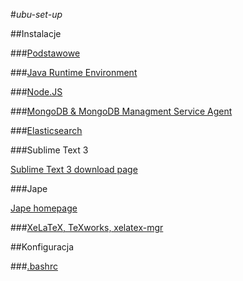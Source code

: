 #*ubu-set-up*

##Instalacje

###[Podstawowe](./Basics.md)

###[Java Runtime Environment](./Java.md)

###[Node.JS](./Node.md)

###[MongoDB & MongoDB Managment Service Agent](./Mongo.md)

###[Elasticsearch](./Elasticsearch.md)

###Sublime Text 3

[Sublime Text 3 download page](http://www.sublimetext.com/3)

###Jape

[Jape homepage](http://www.cs.ox.ac.uk/people/bernard.sufrin/jape.html)

###[XeLaTeX, TeXworks, xelatex-mgr](./scripts/xelatex-mgr/)

##Konfiguracja

###[.bashrc](./Bashrc.md)